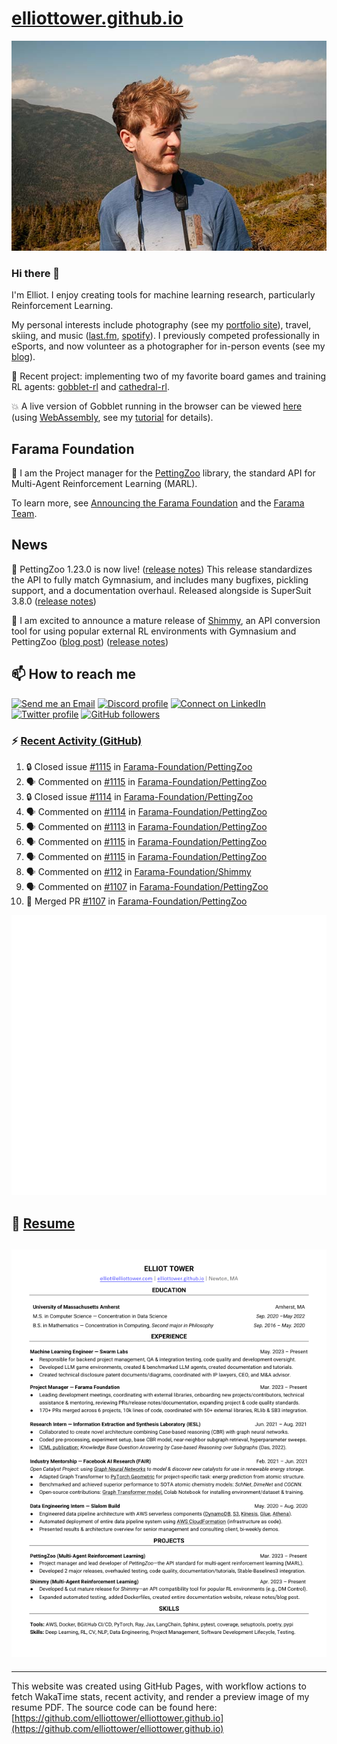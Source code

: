 # [elliottower.github.io](https://github.com/elliottower/elliottower.github.io)

[![A wild Elliot on Mt Washington](https://raw.githubusercontent.com/elliottower/elliottower.github.io/main/src/jpg/DSCF7539-600px.jpg?raw=true)](https://raw.githubusercontent.com/elliottower/elliottower.github.io/main/src/jpg/DSCF7539.jpg?raw=true)

### Hi there 👋

I'm Elliot. I enjoy creating tools for machine learning research, particularly Reinforcement Learning.

My personal interests include photography (see my [portfolio site](https://www.elliottower.com/)), travel, skiing, and music ([last.fm](https://www.last.fm/user/ajsdlfkwer), [spotify](https://open.spotify.com/user/12132818380)). I previously competed professionally in eSports, and now volunteer as a photographer for in-person events (see my [blog](https://www.elliottower.com/stories/?category=events)).

🤖 Recent project: implementing two of my favorite board games and training RL agents: [gobblet-rl](https://github.com/elliottower/gobblet-rl) and [cathedral-rl](https://github.com/elliottower/cathedral-rl). 

💥 A live version of Gobblet running in the browser can be viewed [here](https://elliottower.github.io/gobblet-rl/) (using [WebAssembly](https://webassembly.org/), see my [tutorial](https://github.com/elliottower/gobblet-rl/blob/main/tutorials/WebAssembly/web_assembly.md) for details).

## Farama Foundation

🚀 I am the Project manager for the [PettingZoo](https://github.com/Farama-Foundation/PettingZoo) library, the standard API for Multi-Agent Reinforcement Learning (MARL). 

To learn more, see [Announcing the Farama Foundation](https://farama.org/Announcing-The-Farama-Foundation) and the [Farama Team](https://farama.org/team).

## News

🎉 PettingZoo 1.23.0 is now live! ([release notes](https://github.com/Farama-Foundation/PettingZoo/releases/tag/1.23.0)) This release standardizes the API to fully match Gymnasium, and includes many bugfixes, pickling support, and a documentation overhaul. Released alongside is SuperSuit 3.8.0 ([release notes](https://github.com/Farama-Foundation/SuperSuit/releases/tag/3.8.0)) 

<!-- ![GitHub Release Date](https://img.shields.io/github/release-date/Farama-Foundation/PettingZoo) -->

🎉 I am excited to announce a mature release of [Shimmy](https://github.com/Farama-Foundation/Shimmy), an API conversion tool for using popular external RL environments with Gymnasium and PettingZoo ([blog post](https://farama.org/Announcing-Shimmy)) ([release notes](https://github.com/Farama-Foundation/Shimmy/releases/tag/v1.0.0)) 

## 📫 How to reach me

 [![Send me an Email](https://img.shields.io/badge/email-elliot%40elliottower.com-blue)](mailto:elliot@elliottower.com)
 [![Discord profile](https://img.shields.io/badge/Discord-7289DA?style=flat&logo=discord&logoColor=white)](https://discord.com/users/83091537923145728)
 [![Connect on LinkedIn](https://img.shields.io/badge/--linkedin?label=LinkedIn&logo=LinkedIn&style=social)](https://www.linkedin.com/in/elliot-tower)
 [![Twitter profile](https://img.shields.io/twitter/follow/elliottower?style=social)](https://twitter.com/ElliotTower/)
 [![GitHub followers](https://img.shields.io/github/followers/elliottower?style=social)](https://github.com/elliottower/)

### ⚡ [Recent Activity (GitHub)](https://github.com/elliottower)

<!--START_SECTION:activity-->
1. 🔒 Closed issue [#1115](https://github.com/Farama-Foundation/PettingZoo/issues/1115) in [Farama-Foundation/PettingZoo](https://github.com/Farama-Foundation/PettingZoo)
2. 🗣 Commented on [#1115](https://github.com/Farama-Foundation/PettingZoo/issues/1115#issuecomment-1758351509) in [Farama-Foundation/PettingZoo](https://github.com/Farama-Foundation/PettingZoo)
3. 🔒 Closed issue [#1114](https://github.com/Farama-Foundation/PettingZoo/issues/1114) in [Farama-Foundation/PettingZoo](https://github.com/Farama-Foundation/PettingZoo)
4. 🗣 Commented on [#1114](https://github.com/Farama-Foundation/PettingZoo/issues/1114#issuecomment-1758345459) in [Farama-Foundation/PettingZoo](https://github.com/Farama-Foundation/PettingZoo)
5. 🗣 Commented on [#1113](https://github.com/Farama-Foundation/PettingZoo/issues/1113#issuecomment-1758343574) in [Farama-Foundation/PettingZoo](https://github.com/Farama-Foundation/PettingZoo)
6. 🗣 Commented on [#1115](https://github.com/Farama-Foundation/PettingZoo/issues/1115#issuecomment-1758287894) in [Farama-Foundation/PettingZoo](https://github.com/Farama-Foundation/PettingZoo)
7. 🗣 Commented on [#1115](https://github.com/Farama-Foundation/PettingZoo/issues/1115#issuecomment-1758286130) in [Farama-Foundation/PettingZoo](https://github.com/Farama-Foundation/PettingZoo)
8. 🗣 Commented on [#112](https://github.com/Farama-Foundation/Shimmy/issues/112#issuecomment-1758272053) in [Farama-Foundation/Shimmy](https://github.com/Farama-Foundation/Shimmy)
9. 🗣 Commented on [#1107](https://github.com/Farama-Foundation/PettingZoo/pull/1107#issuecomment-1749102196) in [Farama-Foundation/PettingZoo](https://github.com/Farama-Foundation/PettingZoo)
10. 🎉 Merged PR [#1107](https://github.com/Farama-Foundation/PettingZoo/pull/1107) in [Farama-Foundation/PettingZoo](https://github.com/Farama-Foundation/PettingZoo)
<!--END_SECTION:activity-->


<picture>
  <a href="https://metrics.lecoq.io/insights?user=elliottower">
   <img src="/github-metrics.svg" alt="Metrics">
  </a>
</picture>

## 📄 [Resume](https://elliottower.github.io/src/pdf/resume.pdf)

<!-- PDF-TO-MARKDOWN:START -->
![Page 1](src/png/page1.png "Page 1")
---
<!-- PDF-TO-MARKDOWN:END -->

----

This website was created using GitHub Pages, with workflow actions to fetch WakaTime stats, recent activity, and render a preview image of my resume PDF. The source code can be found here: [https://github.com/elliottower/elliottower.github.io](https://github.com/elliottower/elliottower.github.io)
